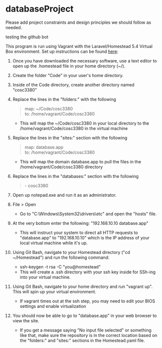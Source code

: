 # databaseProject
Please add project constraints and design principles we should follow as needed.

testing the github bot

This program is run using Vagrant with the Laravel/Homestead 5.4 Virtual Box environment.
Set up instructions can be found [here](https://laravel.com/docs/5.4/homestead): 

1. Once you have downloaded the necessary software, use a text editor to open up the .homestead file in your home directory (~/).
2. Create the folder "Code" in your user's home directory.
3. Inside of the Code directory, create another directory named "cosc3380"
2. Replace the lines in the "folders:" with the following
    > map: ~/Code/cosc3380 \
     to: /home/vagrant/Code/cosc3380
     
     - This will map the ~/Code/cosc3380 in your local directory to the /home/vagrant/Code/cosc3380 in the virtual machine
3. Replace the lines in the "sites:" section with the following
    > map: database.app\
      to: /home/vagrant/Code/cosc3380
      
    - This will map the domain database.app to pull the files in the /home/vagrant/Code/cosc3380 directory
    
4. Replace the lines in the "databases:" section with the following
    > \- cosc3380

5. Open up notepad.exe and run it as an administrator.
6. File \> Open
    - Go to "C:\Windows\System32\drivers\etc" and open the "hosts" file.
    
7. At the very bottom enter the following:
   "192.168.10.10 database.app"
   - This will instruct your system to direct all HTTP requests to "database.app" to "192.168.10.10" which is the IP address of your local virtual machine while it's up.
   
8. Using Git Bash, navigate to your Homestead directory ("cd ~/Homestead") and run the following command:
    - ssh-keygen -t rsa -C "you@homestead"
    - This will create a .ssh directory with your ssh key inside for SSh-ing into your virtual machine.
    
9. Using Git Bash, navigate to your home directory and run "vagrant up". This will spin up your virtual environment.
    - If vagrant times out at the ssh step, you may need to edit your BIOS settings and enable virtualization
10. You should now be able to go to "database.app" in your web browser to view the site.
    - If you get a message saying "No input file selected" or something like that, make sure the repository is in the correct location based on the "folders:" and "sites:" sections in the Homestead.yaml file.
